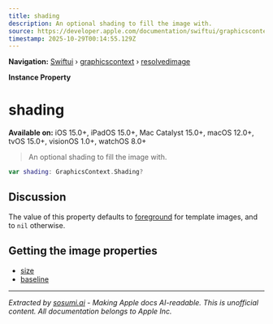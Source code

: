 ```yaml
---
title: shading
description: An optional shading to fill the image with.
source: https://developer.apple.com/documentation/swiftui/graphicscontext/resolvedimage/shading
timestamp: 2025-10-29T00:14:55.129Z
---
```


**Navigation:** [Swiftui](/documentation/swiftui) › [graphicscontext](/documentation/swiftui/graphicscontext) › [resolvedimage](/documentation/swiftui/graphicscontext/resolvedimage)

**Instance Property**

# shading

**Available on:** iOS 15.0+, iPadOS 15.0+, Mac Catalyst 15.0+, macOS 12.0+, tvOS 15.0+, visionOS 1.0+, watchOS 8.0+

> An optional shading to fill the image with.

```swift
var shading: GraphicsContext.Shading?
```

## Discussion

The value of this property defaults to [foreground](/documentation/swiftui/graphicscontext/shading/foreground) for template images, and to `nil` otherwise.

## Getting the image properties

- [size](/documentation/swiftui/graphicscontext/resolvedimage/size)
- [baseline](/documentation/swiftui/graphicscontext/resolvedimage/baseline)

---

*Extracted by [sosumi.ai](https://sosumi.ai) - Making Apple docs AI-readable.*
*This is unofficial content. All documentation belongs to Apple Inc.*
